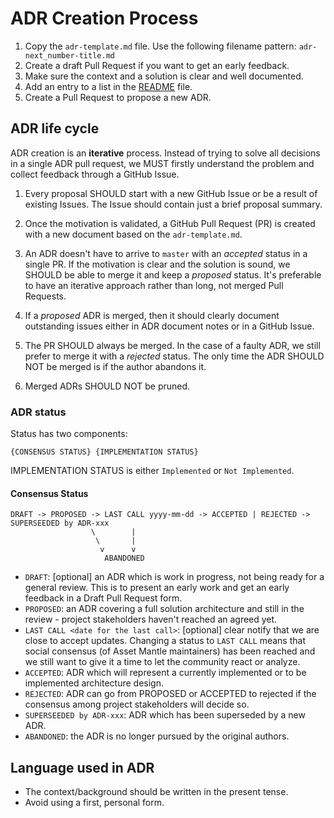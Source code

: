# ADR Creation Process

1. Copy the `adr-template.md` file. Use the following filename pattern: `adr-next_number-title.md`
2. Create a draft Pull Request if you want to get an early feedback.
3. Make sure the context and a solution is clear and well documented.
4. Add an entry to a list in the [README](./README.md) file.
5. Create a Pull Request to propose a new ADR.

## ADR life cycle

ADR creation is an **iterative** process. Instead of trying to solve all decisions in a single ADR pull request, we MUST firstly understand the problem and collect feedback through a GitHub Issue.

1. Every proposal SHOULD start with a new GitHub Issue or be a result of existing Issues. The Issue should contain just a brief proposal summary.

2. Once the motivation is validated, a GitHub Pull Request (PR) is created with a new document based on the `adr-template.md`.

3. An ADR doesn't have to arrive to `master` with an _accepted_ status in a single PR. If the motivation is clear and the solution is sound, we SHOULD be able to merge it and keep a _proposed_ status. It's preferable to have an iterative approach rather than long, not merged Pull Requests.

4. If a _proposed_ ADR is merged, then it should clearly document outstanding issues either in ADR document notes or in a GitHub Issue.

5. The PR SHOULD always be merged. In the case of a faulty ADR, we still prefer to  merge it with a _rejected_ status. The only time the ADR SHOULD NOT be merged is if the author abandons it.

6. Merged ADRs SHOULD NOT be pruned.

### ADR status

Status has two components:

```
{CONSENSUS STATUS} {IMPLEMENTATION STATUS}
```

IMPLEMENTATION STATUS is either `Implemented` or `Not Implemented`.

#### Consensus Status

```
DRAFT -> PROPOSED -> LAST CALL yyyy-mm-dd -> ACCEPTED | REJECTED -> SUPERSEEDED by ADR-xxx
                  \        |
                   \       |
                    v      v
                     ABANDONED
```

+ `DRAFT`: [optional] an ADR which is work in progress, not being ready for a general review. This is to present an early work and get an early feedback in a Draft Pull Request form.
+ `PROPOSED`: an ADR covering a full solution architecture and still in the review - project stakeholders haven't reached an agreed yet.
+ `LAST CALL <date for the last call>`: [optional] clear notify that we are close to accept updates. Changing a status to `LAST CALL` means that social consensus (of Asset Mantle maintainers) has been reached and we still want to give it a time to let the community react or analyze.
+ `ACCEPTED`: ADR which will represent a currently implemented or to be implemented architecture design.
+ `REJECTED`: ADR can go from PROPOSED or ACCEPTED to rejected if the consensus among project stakeholders will decide so.
+ `SUPERSEEDED by ADR-xxx`: ADR which has been superseded by a new ADR.
+ `ABANDONED`: the ADR is no longer pursued by the original authors.

## Language used in ADR

+ The context/background should be written in the present tense.
+ Avoid using a first, personal form.